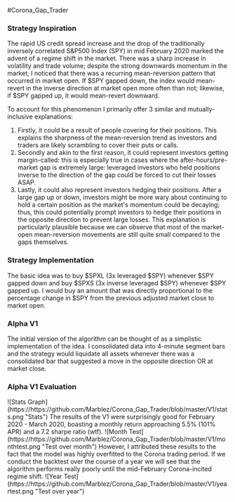 #Corona_Gap_Trader


<h3>Strategy Inspiration </h3>
The rapid US credit spread increase and the drop of the traditionally inversely correlated S&P500 Index (SPY) in mid February 2020 marked the advent of a regime shift in the market. There was a sharp increase in volatility and trade volume; despite the strong downwards momentum in the market, I noticed that there was a recurring mean-reversion pattern that occurred in market open. If $SPY gapped down, the index would mean-revert in the inverse direction at market open more often than not; likewise, if $SPY gapped up, it would mean-revert downward.

To account for this phenomenon I primarily offer 3 similar and mutually-inclusive explanations:
<ol>
<li>Firstly, it could be a result of people covering for their positions. This explains the sharpness of the mean-reversion trend as investors and traders are likely scrambling to cover their puts or calls. </li>
<li>Secondly and akin to the first reason, it could represent investors getting margin-called: this is especially true in cases where the after-hours/pre-market gap is extremely large: leveraged investors who held positions inverse to the direction of the gap could be forced to cut their losses ASAP.</li>
<li>Lastly, it could also represent investors hedging their positions. After a large gap up or down, investors might be more wary about continuing to hold a certain position as the market's momentum could be decaying; thus, this could potentially prompt investors to hedge their positions in the opposite direction to prevent large losses. This explanation is particularly plausible because we can observe that most of the market-open mean-reversion movements are still quite small compared to the gaps themselves.</li>
</ol>

<h3>Strategy Implementation </h3>
The basic idea was to buy $SPXL (3x leveraged $SPY) whenever $SPY gapped down and buy $SPXS (3x inverse leveraged $SPY) whenever $SPY gapped up. I would buy an amount that was directly proportional to the percentage change in $SPY from the previous adjusted market close to market open.

<h3>Alpha V1</h3>
The initial version of the algorithm can be thought of as a simplistic implementation of the idea. I consolidated data into 4-minute segment bars and the strategy would liquidate all assets whenever there was a consolidated bar that suggested a move in the opposite direction OR at market close.

<h3>Alpha V1 Evaluation </h3>
![Stats Graph](https://https://github.com/Marblez/Corona_Gap_Trader/blob/master/V1/stats.png "Stats")
The results of the V1 were surprisingly good for February 2020 - March 2020, boasting a monthly return approaching 5.5% (101% APR) and a 7.2 sharpe ratio (wtf).
![Month Test](https://https://github.com/Marblez/Corona_Gap_Trader/blob/master/V1/monthtest.png "Test over month")
However, I attributed these results to the fact that the model was highly overfitted to the Corona trading period. If we conduct the backtest over the course of a year we will see that the algorithm performs really poorly until the mid-February Corona-incited regime shift.
![Year Test](https://https://github.com/Marblez/Corona_Gap_Trader/blob/master/V1/yeartest.png "Test over year")
